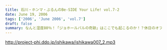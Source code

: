 ```yaml
---
title: 石川・ホンマ・ぶるんのBe-SIDE Your Life! vol.7-2
date: June 19, 2006
tags: ['2006', 'June 2006', 'vol.7']
draft: false
summary: なんと湿度80％！「ジョホールバルの奇跡」はここでも起こるのか！？休日のオフィスビルをなめてもらっては困る…前例のない高温多湿の中で行われた今回の試合（×）。汗だくのお三方は無尽蔵のスタミナでしゃべくります。「嫌アイドル」の登場なるか！？にわかにかっきずくアイドル市場。NAMAE
---
```


http://project-phi.ddo.jp/ishikawa/ishikawa007_2.mp3